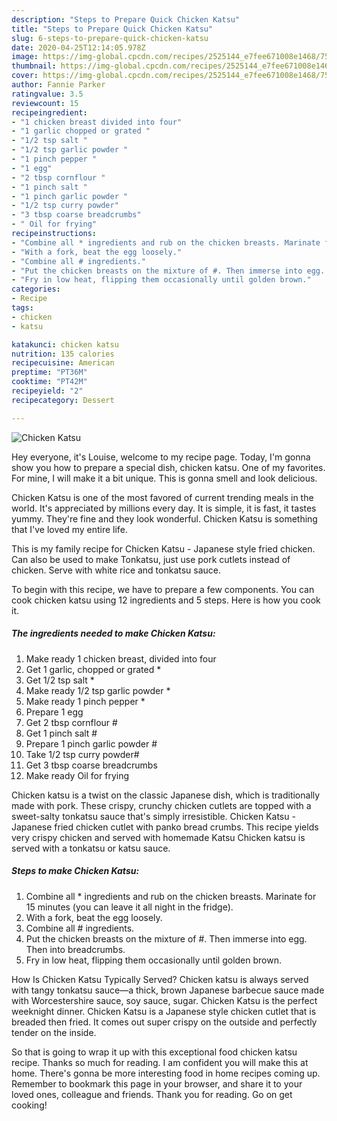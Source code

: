 ```yaml
---
description: "Steps to Prepare Quick Chicken Katsu"
title: "Steps to Prepare Quick Chicken Katsu"
slug: 6-steps-to-prepare-quick-chicken-katsu
date: 2020-04-25T12:14:05.978Z
image: https://img-global.cpcdn.com/recipes/2525144_e7fee671008e1468/751x532cq70/chicken-katsu-recipe-main-photo.jpg
thumbnail: https://img-global.cpcdn.com/recipes/2525144_e7fee671008e1468/751x532cq70/chicken-katsu-recipe-main-photo.jpg
cover: https://img-global.cpcdn.com/recipes/2525144_e7fee671008e1468/751x532cq70/chicken-katsu-recipe-main-photo.jpg
author: Fannie Parker
ratingvalue: 3.5
reviewcount: 15
recipeingredient:
- "1 chicken breast divided into four"
- "1 garlic chopped or grated "
- "1/2 tsp salt "
- "1/2 tsp garlic powder "
- "1 pinch pepper "
- "1 egg"
- "2 tbsp cornflour "
- "1 pinch salt "
- "1 pinch garlic powder "
- "1/2 tsp curry powder"
- "3 tbsp coarse breadcrumbs"
- " Oil for frying"
recipeinstructions:
- "Combine all * ingredients and rub on the chicken breasts. Marinate for 15 minutes (you can leave it all night in the fridge)."
- "With a fork, beat the egg loosely."
- "Combine all # ingredients."
- "Put the chicken breasts on the mixture of #. Then immerse into egg. Then into breadcrumbs."
- "Fry in low heat, flipping them occasionally until golden brown."
categories:
- Recipe
tags:
- chicken
- katsu

katakunci: chicken katsu 
nutrition: 135 calories
recipecuisine: American
preptime: "PT36M"
cooktime: "PT42M"
recipeyield: "2"
recipecategory: Dessert

---
```



![Chicken Katsu](https://img-global.cpcdn.com/recipes/2525144_e7fee671008e1468/751x532cq70/chicken-katsu-recipe-main-photo.jpg)

Hey everyone, it's Louise, welcome to my recipe page. Today, I'm gonna show you how to prepare a special dish, chicken katsu. One of my favorites. For mine, I will make it a bit unique. This is gonna smell and look delicious.

Chicken Katsu is one of the most favored of current trending meals in the world. It's appreciated by millions every day. It is simple, it is fast, it tastes yummy. They're fine and they look wonderful. Chicken Katsu is something that I've loved my entire life.

This is my family recipe for Chicken Katsu - Japanese style fried chicken. Can also be used to make Tonkatsu, just use pork cutlets instead of chicken. Serve with white rice and tonkatsu sauce.


To begin with this recipe, we have to prepare a few components. You can cook chicken katsu using 12 ingredients and 5 steps. Here is how you cook it.

<!--inarticleads1-->

##### The ingredients needed to make Chicken Katsu:

1. Make ready 1 chicken breast, divided into four
1. Get 1 garlic, chopped or grated *
1. Get 1/2 tsp salt *
1. Make ready 1/2 tsp garlic powder *
1. Make ready 1 pinch pepper *
1. Prepare 1 egg
1. Get 2 tbsp cornflour #
1. Get 1 pinch salt #
1. Prepare 1 pinch garlic powder #
1. Take 1/2 tsp curry powder#
1. Get 3 tbsp coarse breadcrumbs
1. Make ready  Oil for frying


Chicken katsu is a twist on the classic Japanese dish, which is traditionally made with pork. These crispy, crunchy chicken cutlets are topped with a sweet-salty tonkatsu sauce that&#39;s simply irresistible. Chicken Katsu - Japanese fried chicken cutlet with panko bread crumbs. This recipe yields very crispy chicken and served with homemade Katsu Chicken katsu is served with a tonkatsu or katsu sauce. 

<!--inarticleads2-->

##### Steps to make Chicken Katsu:

1. Combine all * ingredients and rub on the chicken breasts. Marinate for 15 minutes (you can leave it all night in the fridge).
1. With a fork, beat the egg loosely.
1. Combine all # ingredients.
1. Put the chicken breasts on the mixture of #. Then immerse into egg. Then into breadcrumbs.
1. Fry in low heat, flipping them occasionally until golden brown.


How Is Chicken Katsu Typically Served? Chicken katsu is always served with tangy tonkatsu sauce—a thick, brown Japanese barbecue sauce made with Worcestershire sauce, soy sauce, sugar. Chicken Katsu is the perfect weeknight dinner. Chicken Katsu is a Japanese style chicken cutlet that is breaded then fried. It comes out super crispy on the outside and perfectly tender on the inside. 

So that is going to wrap it up with this exceptional food chicken katsu recipe. Thanks so much for reading. I am confident you will make this at home. There's gonna be more interesting food in home recipes coming up. Remember to bookmark this page in your browser, and share it to your loved ones, colleague and friends. Thank you for reading. Go on get cooking!
